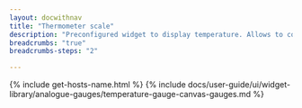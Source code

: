```yaml
---
layout: docwithnav
title: "Thermometer scale"
description: "Preconfigured widget to display temperature. Allows to configure temperature range, gradient colors, and other settings."
breadcrumbs: "true"
breadcrumbs-steps: "2"

---
```

{% include get-hosts-name.html %}
{% include docs/user-guide/ui/widget-library/analogue-gauges/temperature-gauge-canvas-gauges.md %}
